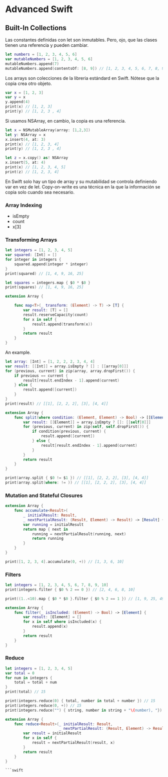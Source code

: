 # Advanced Swift

## Built-In Collections

Las constantes definidas con let son inmutables. Pero, ojo, que las clases tienen una referencia y pueden cambiar.

```swift
let numbers = [1, 2, 3, 4, 5, 6]
var mutableNumbers = [1, 2, 3, 4, 5, 6]
mutableNumbers.append(7)
mutableNumbers.append(contentsOf: [8, 9]) // [1, 2, 3, 4, 5, 6, 7, 8, 9]
```

Los arrays son colecciones de la libreria estándard en Swift. Nótese que la copia crea otro objeto.

```swift
var x = [1, 2, 3]
var y = x
y.append(4)
print(x) // [1, 2, 3]
print(y) // [1, 2, 3 , 4]
```

Si usamos NSArray, en cambio, la copia es una referencia.

```swift
let x = NSMutableArray(array: [1,2,3])
let y: NSArray = x
x.insert(4, at: 3)
print(x) // [1, 2, 3, 4]
print(y) // [1, 2, 3 , 4]

let z = x.copy() as! NSArray
x.insert(5, at: 4)
print(x) // [1, 2, 3, 4, 5]
print(z) // [1, 2, 3, 4]
```

En Swift solo hay un tipo de array y su mutabilidad se controla definiendo var en vez de let. Copy-on-write es una técnica en la que la información se copia solo cuando sea necesario.

### Array Indexing

* isEmpty
* count
* x[3]

### Transforming Arrays

```swift
let integers = [1, 2, 3, 4, 5]
var squared: [Int] = []
for integer in integers {
    squared.append(integer * integer)
}
print(squared) // [1, 4, 9, 16, 25]

let squares = integers.map { $0 * $0 }
print(squares) // [1, 4, 9, 16, 25]

extension Array {

    func map<T>(_ transform: (Element) -> T) -> [T] {
        var result: [T] = []
        result.reserveCapacity(count)
        for x in self {
            result.append(transform(x))
        }
        return result
    }
}
```

An example.

```swift
let array: [Int] = [1, 2, 2, 2, 3, 4, 4]
var result: [[Int]] = array.isEmpty ? [] : [[array[0]]]
for (previous, current) in zip(array, array.dropFirst()) {
    if previous == current {
        result[result.endIndex - 1].append(current)
    } else {
        result.append([current])
    }
}
print(result) // [[1], [2, 2, 2], [3], [4, 4]]

extension Array {
    func split(where condition: (Element, Element) -> Bool) -> [[Element]] {
        var result: [[Element]] = array.isEmpty ? []: [[self[0]]]
        for (previous, current) in zip(self, self.dropFirst()) {
            if condition(previous, current) {
                result.append([current])
            } else {
                result[result.endIndex - 1].append(current)
            }
        }
        return result
    }
}

print(array.split { $0 != $1 }) // [[1], [2, 2, 2], [3], [4, 4]]
print(array.split(where: != )) // [[1], [2, 2, 2], [3], [4, 4]]
```

### Mutation and Stateful Closures

```swift
extension Array {
    func accumulate<Result>(
        _ initialResult: Result,
        _ nextPartialResult: (Result, Element) -> Result) -> [Result] {
        var running = initialResult
        return map { next in
            running = nextPartialResult(running, next)
            return running
        }
    }
}

print([1, 2, 3, 4].accumulate(0, +)) // [1, 3, 6, 10]
```

### Filters

```swift
let integers = [1, 2, 3, 4, 5, 6, 7, 8, 9, 10]
print(integers.filter { $0 % 2 == 0 }) // [2, 4, 6, 8, 10]

print((1..<10).map { $0 * $0 }.filter { $0 % 2 == 1 }) // [1, 9, 25, 49, 81]

extension Array {
    func filter(_ isIncluded: (Element) -> Bool) -> [Element] {
        var result: [Element] = []
        for x in self where isIncluded(x) {
            result.append(x)
        }
        return result
    }
}
```

### Reduce

```swift
let integers = [1, 2, 3, 4, 5]
var total = 0
for num in integers {
    total = total + num
}
print(total) // 15

print(integers.reduce(0) { total, number in total + number }) // 15
print(integers.reduce(0, +)) // 15
print(integers.reduce("") { string, number in string + "\(number), "}) // 1, 2, 3, 4, 5,

extension Array {
    func reduce<Result>(_ initialResult: Result,
                        _ nextPartialResult: (Result, Element) -> Result) -> Result {
        var result = initialResult
        for x in self {
            result = nextPartialResult(result, x)
        }
        return result
    }
}

```swift